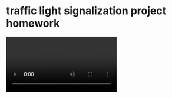 # traffic light signalization project homework

![](https://github.com/ahmetoztrk/embedded_systems_projects_verilog/blob/main/traffic%20lights%20signalization/project_video/VID_20230415_234849.mp4)